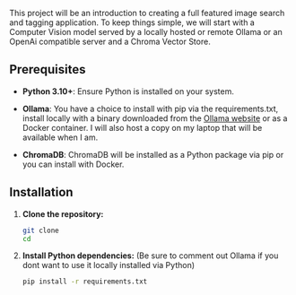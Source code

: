 This project will be an introduction to creating a full featured image search and tagging application. To keep things simple, we will start with a Computer Vision model served by a locally hosted or remote Ollama or an OpenAi compatible server and a Chroma Vector Store.


## Prerequisites

-   **Python 3.10+**: Ensure Python is installed on your system.
-   **Ollama**: You have a choice to install with pip via the requirements.txt, install locally with a binary downloaded from the [Ollama website](https://ollama.com/download) or as a Docker container. I will also host a copy on my laptop that will be available when I am.

-   **ChromaDB**: ChromaDB will be installed as a Python package via pip or you can install with Docker.

## Installation

1. **Clone the repository:**

    ```bash
    git clone 
    cd 
    ```

2. **Install Python dependencies:** (Be sure to comment out Ollama if you dont want to use it locally installed via Python)

    ```bash
    pip install -r requirements.txt
    ```